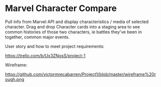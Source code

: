 # Marvel Character Compare

 
Pull info from Marvel API and display characteristics / media of selected character.
Drag and drop Character cards into a staging area to see common histories of those two characters, ie battles they've been in together, common major events.


User story and how to meet project requirements:

https://trello.com/b/Ux3ZNosS/project-1


Wireframe:

https://github.com/victormrecabarren/Project1/blob/master/wireframe%20rough.png
